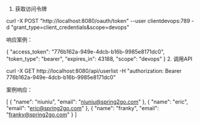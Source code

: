 1. 获取访问令牌

curl -X POST "http://localhost:8080/oauth/token" --user clientdevops:789 -d "grant_type=client_credentials&scope=devops"

响应案例：

{
    "access_token": "776b162a-949e-4dcb-b16b-9985e8171dc0",
    "token_type": "bearer",
    "expires_in": 43188,
    "scope": "devops"
}
2. 调用API

curl -X GET http://localhost:8080/api/userlist -H "authorization: Bearer 776b162a-949e-4dcb-b16b-9985e8171dc0"

案例响应：

[
    {
        "name": "niuniu",
        "email": "niuniu@spring2go.com"
    },
    {
        "name": "eric",
        "email": "eric@spring2go.com"
    },
    {
        "name": "franky",
        "email": "franky@spring2go.com"
    }
]
